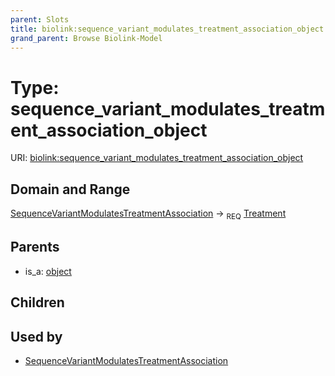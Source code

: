 ```yaml
---
parent: Slots
title: biolink:sequence_variant_modulates_treatment_association_object
grand_parent: Browse Biolink-Model
---
```


# Type: sequence_variant_modulates_treatment_association_object




URI: [biolink:sequence_variant_modulates_treatment_association_object](https://w3id.org/biolink/vocab/sequence_variant_modulates_treatment_association_object)

## Domain and Range

[SequenceVariantModulatesTreatmentAssociation](SequenceVariantModulatesTreatmentAssociation.md) ->  <sub>REQ</sub> [Treatment](Treatment.md)

## Parents

 *  is_a: [object](object.md)

## Children


## Used by

 * [SequenceVariantModulatesTreatmentAssociation](SequenceVariantModulatesTreatmentAssociation.md)
